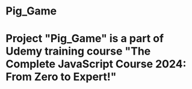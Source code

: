 # Pig_Game
# Project "Pig_Game" is a part of Udemy training course "The Complete JavaScript Course 2024: From Zero to Expert!"
